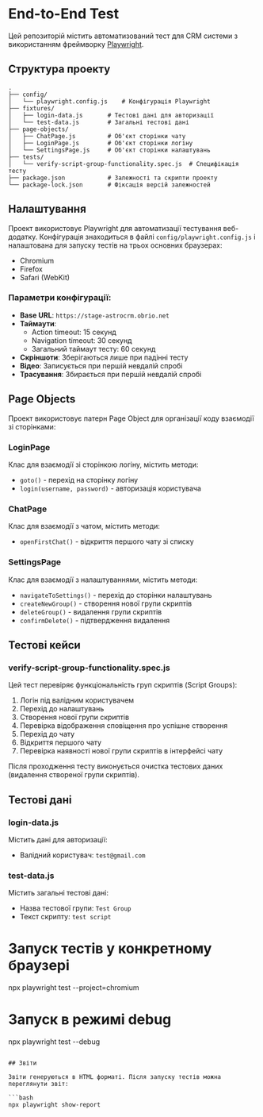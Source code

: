 # End-to-End Test

Цей репозиторій містить автоматизований тест для CRM системи з використанням фреймворку [Playwright](https://playwright.dev/).

## Структура проекту

```
.
├── config/
│   └── playwright.config.js    # Конфігурація Playwright
├── fixtures/
│   ├── login-data.js       # Тестові дані для авторизації
│   └── test-data.js        # Загальні тестові дані
├── page-objects/
│   ├── ChatPage.js         # Об'єкт сторінки чату
│   ├── LoginPage.js        # Об'єкт сторінки логіну
│   └── SettingsPage.js     # Об'єкт сторінки налаштувань
├── tests/
│   └── verify-script-group-functionality.spec.js  # Специфікація тесту
├── package.json            # Залежності та скрипти проекту
└── package-lock.json       # Фіксація версій залежностей
```

## Налаштування

Проект використовує Playwright для автоматизації тестування веб-додатку. Конфігурація знаходиться в файлі `config/playwright.config.js` і налаштована для запуску тестів на трьох основних браузерах:
- Chromium
- Firefox
- Safari (WebKit)

### Параметри конфігурації:

- **Base URL**: `https://stage-astrocrm.obrio.net`
- **Таймаути**:
  - Action timeout: 15 секунд
  - Navigation timeout: 30 секунд
  - Загальний таймаут тесту: 60 секунд
- **Скріншоти**: Зберігаються лише при падінні тесту
- **Відео**: Записується при першій невдалій спробі
- **Трасування**: Збирається при першій невдалій спробі

## Page Objects

Проект використовує патерн Page Object для організації коду взаємодії зі сторінками:

### LoginPage

Клас для взаємодії зі сторінкою логіну, містить методи:
- `goto()` - перехід на сторінку логіну
- `login(username, password)` - авторизація користувача

### ChatPage

Клас для взаємодії з чатом, містить методи:
- `openFirstChat()` - відкриття першого чату зі списку

### SettingsPage

Клас для взаємодії з налаштуваннями, містить методи:
- `navigateToSettings()` - перехід до сторінки налаштувань
- `createNewGroup()` - створення нової групи скриптів
- `deleteGroup()` - видалення групи скриптів
- `confirmDelete()` - підтвердження видалення

## Тестові кейси

### verify-script-group-functionality.spec.js

Цей тест перевіряє функціональність груп скриптів (Script Groups):

1. Логін під валідним користувачем
2. Перехід до налаштувань
3. Створення нової групи скриптів
4. Перевірка відображення сповіщення про успішне створення
5. Перехід до чату
6. Відкриття першого чату
7. Перевірка наявності нової групи скриптів в інтерфейсі чату

Після проходження тесту виконується очистка тестових даних (видалення створеної групи скриптів).

## Тестові дані

### login-data.js

Містить дані для авторизації:
- Валідний користувач: `test@gmail.com`

### test-data.js

Містить загальні тестові дані:
- Назва тестової групи: `Test Group`
- Текст скрипту: `test script`

# Запуск тестів у конкретному браузері
npx playwright test --project=chromium

# Запуск в режимі debug
npx playwright test --debug
```

## Звіти

Звіти генеруються в HTML форматі. Після запуску тестів можна переглянути звіт:

```bash
npx playwright show-report
```

